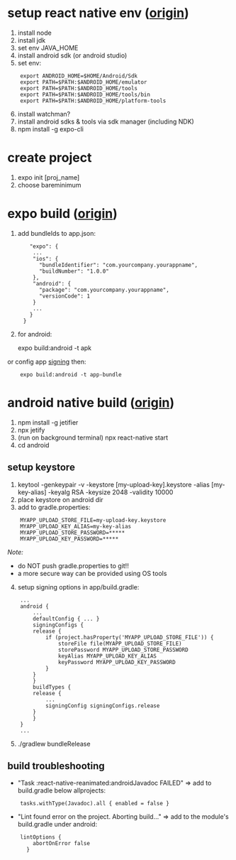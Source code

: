 # setup react native env ([origin](https://reactnative.dev/docs/environment-setup))
1. install node
2. install jdk
3. set env JAVA_HOME
4. install android sdk (or android studio)
5. set env:
```
	export ANDROID_HOME=$HOME/Android/Sdk
	export PATH=$PATH:$ANDROID_HOME/emulator
	export PATH=$PATH:$ANDROID_HOME/tools
	export PATH=$PATH:$ANDROID_HOME/tools/bin
	export PATH=$PATH:$ANDROID_HOME/platform-tools
```
6. install watchman?
7. install android sdks & tools via sdk manager (including NDK)
8. npm install -g expo-cli

# create project
1. expo init [proj_name]
2. choose bareminimum

# expo build ([origin](https://docs.expo.io/distribution/building-standalone-apps/#__next))
1. add bundleIds to app.json:
```	 {
	   "expo": {
	    ...
	    "ios": {
	      "bundleIdentifier": "com.yourcompany.yourappname",
	      "buildNumber": "1.0.0"
	    },
	    "android": {
	      "package": "com.yourcompany.yourappname",
	      "versionCode": 1
	    }
	    ...
	   }
	 }
```

2. for android:

	expo build:android -t apk
	
or config app [signing](https://docs.expo.io/distribution/app-signing/) then:

		expo build:android -t app-bundle 

# android native build ([origin](https://reactnative.dev/docs/signed-apk-android))
1. npm install -g jetifier
2. npx jetify
3. (run on background terminal) npx react-native start
4. cd android

## setup keystore
1. keytool -genkeypair -v -keystore [my-upload-key].keystore -alias [my-key-alias] -keyalg RSA -keysize 2048 -validity 10000
2. place keystore on android dir
3. add to gradle.properties:
```
	MYAPP_UPLOAD_STORE_FILE=my-upload-key.keystore
	MYAPP_UPLOAD_KEY_ALIAS=my-key-alias
	MYAPP_UPLOAD_STORE_PASSWORD=*****
	MYAPP_UPLOAD_KEY_PASSWORD=*****
```
*Note:*
* do NOT push gradle.properties to git!!
* a more secure way can be provided using OS tools
4. setup signing options in app/build.gradle:
```
	...
	android {
	    ...
	    defaultConfig { ... }
	    signingConfigs {
		release {
		    if (project.hasProperty('MYAPP_UPLOAD_STORE_FILE')) {
		        storeFile file(MYAPP_UPLOAD_STORE_FILE)
		        storePassword MYAPP_UPLOAD_STORE_PASSWORD
		        keyAlias MYAPP_UPLOAD_KEY_ALIAS
		        keyPassword MYAPP_UPLOAD_KEY_PASSWORD
		    }
		}
	    }
	    buildTypes {
		release {
		    ...
		    signingConfig signingConfigs.release
		}
	    }
	}
	...
```
5. ./gradlew bundleRelease

## build troubleshooting
* "Task :react-native-reanimated:androidJavadoc FAILED" => add to build.gradle below allprojects:
```
	tasks.withType(Javadoc).all { enabled = false }
```
* "Lint found error on the project. Aborting build..." => add to the module's build.gradle under android:
```
	lintOptions {
	    abortOnError false
	  }
```
